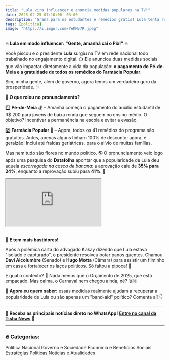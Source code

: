 ```yaml
---
title: "Lula vira influencer e anuncia medidas populares na TV!"
date: 2025-02-25 07:10:00 -03:00
description: "Grana para os estudantes e remédios grátis! Lula tenta recuperar aprovação com medidas populares."
tags: [politica]
image: "https://i.imgur.com/YeKMv7R.jpeg"
---
```


🔥 **Lula em modo influencer: "Gente, amanhã cai o Pix!"** 🔥

Você piscou e o presidente **Lula** surgiu na TV em rede nacional todo trabalhado no engajamento digital. 📺 Ele anunciou duas medidas sociais que vão impactar diretamente a vida da população: **o pagamento do Pé-de-Meia e a gratuidade de todos os remédios do Farmácia Popular**.

Sim, minha gente, além de governo, agora temos um verdadeiro guru da prosperidade. ✨

📌 **O que rolou no pronunciamento?**

1️⃣ **Pé-de-Meia** 💰 – Amanhã começa o pagamento do auxílio estudantil de R$ 200 para jovens de baixa renda que seguem no ensino médio. O objetivo? Incentivar a permanência na escola e evitar a evasão.

2️⃣ **Farmácia Popular** 💊 – Agora, todos os 41 remédios do programa são gratuitos. Antes, apenas alguns tinham 100% de desconto; agora, é geralzão! Inclui até fraldas geriátricas, para o alívio de muitas famílias.

Mas nem tudo são flores no mundo político. 🌎 O pronunciamento veio logo após uma pesquisa do **Datafolha** apontar que a popularidade de Lula deu aquela *escorregada na casca de banana*: a aprovação caiu de **35% para 24%**, enquanto a reprovação subiu para **41%**. 😬

<div class="video-wrapper">
<div class="plyr__video-embed" id="youtube-player">
<iframe src="https://www.youtube.com/embed/SnS3-aWHoq0" allowfullscreen="" allowtransparency="" allow="autoplay"></iframe>
</div>
</div>
<br/>

📢 **E tem mais bastidores!**

Após a polêmica carta do advogado Kakay dizendo que Lula estava "isolado e capturado", o presidente resolveu botar panos quentes. Chamou **Davi Alcolumbre** (Senado) e **Hugo Motta** (Câmara) para assistir um filminho em casa e fortalecer os laços políticos. Só faltou a pipoca! 🍿

E qual o contexto? 🤔 Nada menos que o Orçamento de 2025, que está empacado. Mas calma, o Carnaval nem chegou ainda, né? 🇧🇷

🌟 **Agora eu quero saber:** essas medidas realmente ajudam a recuperar a popularidade de Lula ou são apenas um "band-aid" político? Comenta aí! 👇

---

🚀 **Receba as principais notícias direto no WhatsApp!** <a href="https://www.whatsapp.com/channel/0029VaiPYBPLo4heVf0U3u2d" target="_blank" rel="noopener noreferrer">**Entre no canal da Tisha News**</a> 📲

---

### 🔥 Categorias:

Política Nacional
Governo e Sociedade
Economia e Benefícios Sociais
Estratégias Políticas
Notícias e Atualidades
